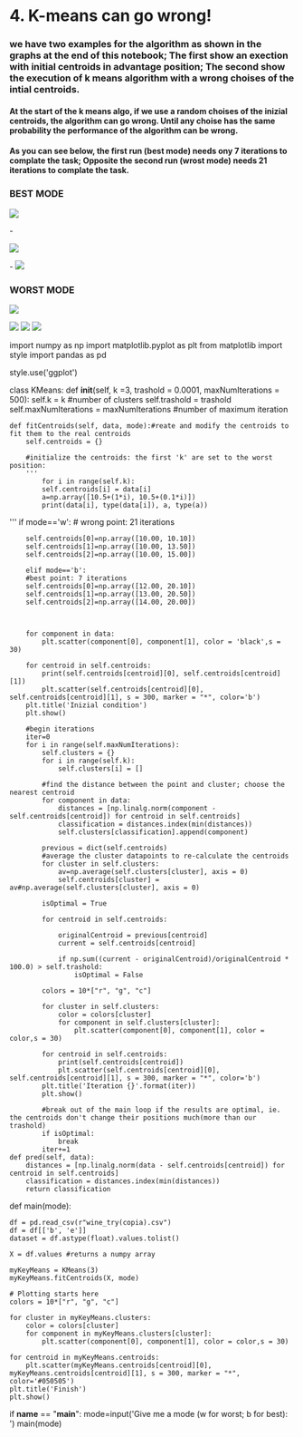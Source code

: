 # 4. K-means can go wrong!

### we have two examples for the algorithm as shown in the graphs at the end of this notebook; The first show an exection with initial centroids in advantage position; The second show the execution of k means algorithm with a wrong choises of the intial centroids.

#### At the start of the k means algo, if we use a random choises of the inizial centroids, the algorithm can go wrong.  Until any choise has the same probability the performance of the algorithm can be wrong.

#### As you can see below, the first run (best mode) needs ony 7 iterations to complate the task; Opposite the second run (wrost mode) needs 21 iterations to complate the task.


### BEST MODE
<p><img src="https://github.com/santiagoparaella/ADM-HW4/blob/master/Pictures/best1.png"></p>
-
<p><img src="https://github.com/santiagoparaella/ADM-HW4/blob/master/Pictures/best2.png"></p>
-
<img src="https://github.com/santiagoparaella/ADM-HW4/blob/master/Pictures/bestson.png">

### WORST MODE
<p><img src="https://github.com/santiagoparaella/ADM-HW4/blob/master/Pictures/0WW.PNG"></p>
<img src="https://github.com/santiagoparaella/ADM-HW4/blob/master/Pictures/w13.png">
<img src="https://github.com/santiagoparaella/ADM-HW4/blob/master/Pictures/2SON.png">
<img src="https://github.com/santiagoparaella/ADM-HW4/blob/master/Pictures/son.png">



import numpy as np
import matplotlib.pyplot as plt
from matplotlib import style
import pandas as pd

style.use('ggplot')

class KMeans:
    def __init__(self, k =3, trashold = 0.0001, maxNumIterations = 500):
        self.k = k  #number of clusters
        self.trashold = trashold
        self.maxNumIterations = maxNumIterations #number of maximum iteration

    def fitCentroids(self, data, mode):#reate and modify the centroids to fit them to the real centroids
        self.centroids = {}

        #initialize the centroids: the first 'k' are set to the worst position:
        '''
            for i in range(self.k):
            self.centroids[i] = data[i]
            a=np.array([10.5+(1*i), 10.5+(0.1*i)])
            print(data[i], type(data[i]), a, type(a))
'''
        if mode=='w':
        # wrong point: 21 iterations

        self.centroids[0]=np.array([10.00, 10.10])
        self.centroids[1]=np.array([10.00, 13.50])
        self.centroids[2]=np.array([10.00, 15.00])

        elif mode=='b':
        #best point: 7 iterations
        self.centroids[0]=np.array([12.00, 20.10])
        self.centroids[1]=np.array([13.00, 20.50])
        self.centroids[2]=np.array([14.00, 20.00])



        for component in data:
            plt.scatter(component[0], component[1], color = 'black',s = 30)

        for centroid in self.centroids:
            print(self.centroids[centroid][0], self.centroids[centroid][1])
            plt.scatter(self.centroids[centroid][0], self.centroids[centroid][1], s = 300, marker = "*", color='b')
        plt.title('Inizial condition')
        plt.show()

        #begin iterations
        iter=0
        for i in range(self.maxNumIterations):
            self.clusters = {}
            for i in range(self.k):
                self.clusters[i] = []

            #find the distance between the point and cluster; choose the nearest centroid
            for component in data:
                distances = [np.linalg.norm(component - self.centroids[centroid]) for centroid in self.centroids]
                classification = distances.index(min(distances))
                self.clusters[classification].append(component)

            previous = dict(self.centroids)
            #average the cluster datapoints to re-calculate the centroids
            for cluster in self.clusters:
                av=np.average(self.clusters[cluster], axis = 0)
                self.centroids[cluster] = av#np.average(self.clusters[cluster], axis = 0)

            isOptimal = True

            for centroid in self.centroids:

                originalCentroid = previous[centroid]
                current = self.centroids[centroid]

                if np.sum((current - originalCentroid)/originalCentroid * 100.0) > self.trashold:
                    isOptimal = False

            colors = 10*["r", "g", "c"]

            for cluster in self.clusters:
                color = colors[cluster]
                for component in self.clusters[cluster]:
                    plt.scatter(component[0], component[1], color = color,s = 30)

            for centroid in self.centroids:
                print(self.centroids[centroid])
                plt.scatter(self.centroids[centroid][0], self.centroids[centroid][1], s = 300, marker = "*", color='b')
            plt.title('Iteration {}'.format(iter))
            plt.show()

            #break out of the main loop if the results are optimal, ie. the centroids don't change their positions much(more than our trashold)
            if isOptimal:
                break
            iter+=1
    def pred(self, data):
        distances = [np.linalg.norm(data - self.centroids[centroid]) for centroid in self.centroids]
        classification = distances.index(min(distances))
        return classification

def main(mode):

    df = pd.read_csv(r"wine_try(copia).csv")
    df = df[['b', 'e']]
    dataset = df.astype(float).values.tolist()

    X = df.values #returns a numpy array

    myKeyMeans = KMeans(3)
    myKeyMeans.fitCentroids(X, mode)

    # Plotting starts here
    colors = 10*["r", "g", "c"]

    for cluster in myKeyMeans.clusters:
        color = colors[cluster]
        for component in myKeyMeans.clusters[cluster]:
            plt.scatter(component[0], component[1], color = color,s = 30)

    for centroid in myKeyMeans.centroids:
        plt.scatter(myKeyMeans.centroids[centroid][0], myKeyMeans.centroids[centroid][1], s = 300, marker = "*", color='#050505')
    plt.title('Finish')
    plt.show()

if __name__ == "__main__":
    mode=input('Give me a mode (w for worst; b for best): ')
    main(mode)

